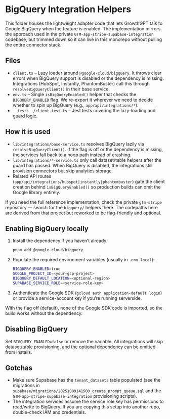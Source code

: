 # BigQuery Integration Helpers

This folder houses the lightweight adapter code that lets GrowthGPT talk to Google BigQuery when the feature is enabled. The implementation mirrors the approach used in the private `GTM-app-stripe-supabase-integration` codebase, but trimmed down so it can live in this monorepo without pulling the entire connector stack.

## Files

- `client.ts` – Lazy loader around `@google-cloud/bigquery`. It throws clear errors when BigQuery support is disabled or the dependency is missing. Integrations (HubSpot, Instantly, PhantomBuster) call this through `resolveBigQueryClient()` in their base service.
- `env.ts` – Single `isBigQueryEnabled()` helper that checks the `BIGQUERY_ENABLED` flag. We re-export it wherever we need to decide whether to spin up BigQuery (e.g., `app/api/integrations/*`).
- `__tests__/client.test.ts` – Jest tests covering the lazy-loading and guard logic.

## How it is used

- `lib/integrations/base-service.ts` resolves BigQuery lazily via `resolveBigQueryClient()`. If the flag is off or the dependency is missing, the services fall back to a noop path instead of crashing.
- `lib/integrations/*-service.ts` only call dataset/table helpers after the guard has passed. When BigQuery is disabled, the integrations still provision connectors but skip analytics storage.
- Related API routes (`app/api/integrations/hubspot|instantly|phantombuster`) gate the client creation behind `isBigQueryEnabled()` so production builds can omit the Google library entirely.

If you need the full reference implementation, check the private `gtm-stripe` repository — search for the `bigquery/` helpers there. The codepaths here are derived from that project but reworked to be flag-friendly and optional.

## Enabling BigQuery locally

1. Install the dependency if you haven’t already:
   ```bash
   pnpm add @google-cloud/bigquery
   ```
2. Populate the required environment variables (usually in `.env.local`):
   ```bash
   BIGQUERY_ENABLED=true
   GOOGLE_PROJECT_ID=<your-gcp-project>
   BIGQUERY_DEFAULT_LOCATION=<optional-region>
   SUPABASE_SERVICE_ROLE=<service-role-key>
   ```
3. Authenticate the Google SDK (`gcloud auth application-default login`) or provide a service-account key if you’re running serverside.

With the flag off (default), none of the Google SDK code is imported, so the build works without the dependency.

## Disabling BigQuery

Set `BIGQUERY_ENABLED=false` or remove the variable. All integrations will skip dataset/table provisioning, and the optional dependency can be omitted from installs.

## Gotchas

- Make sure Supabase has the `tenant_datasets` table populated (see the migrations in `supabase/migrations/20251009141500_create_prompt_queue.sql` and the `GTM-app-stripe-supabase-integration` provisioning scripts).
- The integration services assume the service role key has permissions to read/write to BigQuery. If you are copying this setup into another repo, double-check IAM and credentials.

